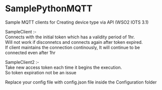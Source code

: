 # SamplePythonMQTT
Sample MQTT clients for Creating device type via API (WSO2 IOTS 3.1)

SampleClient :- <br/>
Connects with the initial token which has a validity period of 1hr. <br/>
                Will not work if disconnetcs and connects again after token expired.<br/>
                If client maintains the connection continously, It will continue to be connected even after 1hr 
                
SampleClient2 :-
<br/>
Take new access token each time it begins the execution. <br/>
                 So token expiration not be an issue
                 

Replace your config file with config.json file inside the Configuration folder
